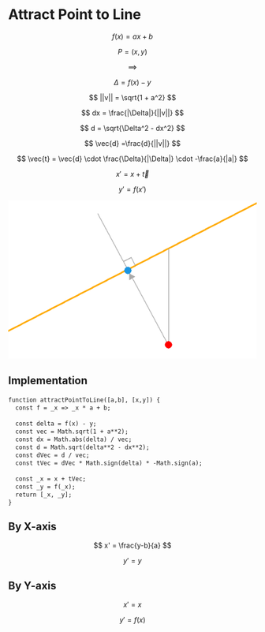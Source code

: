 # Attract Point to Line

$$
f(x) = ax + b
$$

$$
P = (x,y)
$$

$$
\implies
$$

$$
\Delta = f(x) - y
$$

$$
||v|| = \sqrt{1 + a^2}
$$

$$
dx = \frac{|\Delta|}{||v||}
$$

$$
d = \sqrt{\Delta^2 - dx^2}
$$

$$
\vec{d} =\frac{d}{||v||}
$$

$$
\vec{t} = \vec{d} \cdot \frac{\Delta}{|\Delta|} \cdot -\frac{a}{|a|}
$$

$$
x' = x + \vec{t}
$$

$$
y' = f(x')
$$

![Attract point to line](https://github.com/damianc/dev-notes/blob/master/_images/math/attract-point-to-line.png "Attract point to line")


## Implementation

```
function attractPointToLine([a,b], [x,y]) {
  const f = _x => _x * a + b;

  const delta = f(x) - y;
  const vec = Math.sqrt(1 + a**2);
  const dx = Math.abs(delta) / vec;
  const d = Math.sqrt(delta**2 - dx**2);
  const dVec = d / vec;
  const tVec = dVec * Math.sign(delta) * -Math.sign(a);
  
  const _x = x + tVec;
  const _y = f(_x);
  return [_x, _y];
}
```

## By X-axis

$$
x' = \frac{y-b}{a}
$$

$$
y' = y
$$

## By Y-axis

$$
x' = x
$$

$$
y' = f(x)
$$